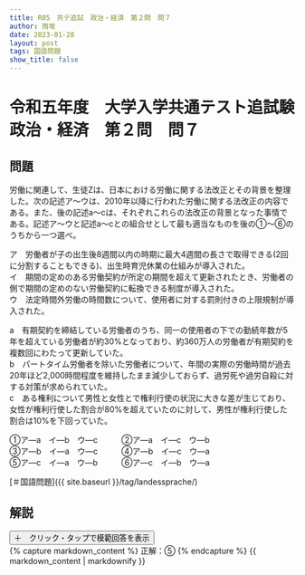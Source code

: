 ```yaml
---
title: R05　共テ追試　政治・経済　第２問　問７
author: 雨坂
date: 2023-01-28
layout: post
tags: 国語問題
show_title: false
---
```

  
# 令和五年度　大学入学共通テスト追試験　政治・経済　第２問　問７  
  
## 問題  
労働に関連して、生徒Zは、日本における労働に関する法改正とその背景を整理した。次の記述ア～ウは、2010年以降に行われた労働に関する法改正の内容である。また、後の記述a～cは、それぞれこれらの法改正の背景となった事情である。記述ア～ウと記述a～cとの組合せとして最も適当なものを後の①～⑥のうちから一つ選べ。  
  
ア　労働者が子の出生後8週間以内の時期に最大4週間の長さで取得できる(2回に分割することもできる)、出生時育児休業の仕組みが導入された。  
イ　期間の定めのある労働契約が所定の期間を超えて更新されたとき、労働者の側で期間の定めのない労働契約に転換できる制度が導入された。  
ウ　法定時間外労働の時間数について、使用者に対する罰則付きの上限規制が導入された。  
  
a　有期契約を締結している労働者のうち、同一の使用者の下での勤続年数が5年を超えている労働者が約30%となっており、約360万人の労働者が有期契約を複数回にわたって更新していた。  
b　パートタイム労働者を除いた労働者について、年間の実際の労働時間が過去20年ほど2,000時間程度を維持したまま減少しておらず、過労死や過労自殺に対する対策が求められていた。  
c　ある権利について男性と女性とで権利行使の状況に大きな差が生じており、女性が権利行使した割合が80%を超えていたのに対して、男性が権利行使した割合は10%を下回っていた。  
  
①ア―a　イ―b　ウ―c　　　②ア―a　イ―c　ウ―b  
③ア―b　イ―a　ウ―c　　　④ア―b　イ―c　ウ―a  
⑤ア―c　イ―a　ウ―b　　　⑥ア―c　イ―b　ウ―a  
  
[＃国語問題]({{ site.baseurl }}/tag/landessprache/)  
  
## 解説  
<div class="collapsible">
  <button class="collapsible-button">＋　クリック・タップで模範回答を表示</button>
  <div class="collapsible-content">
    {% capture markdown_content %}
正解：⑤  
    {% endcapture %}
    {{ markdown_content | markdownify }}
  </div>
</div>